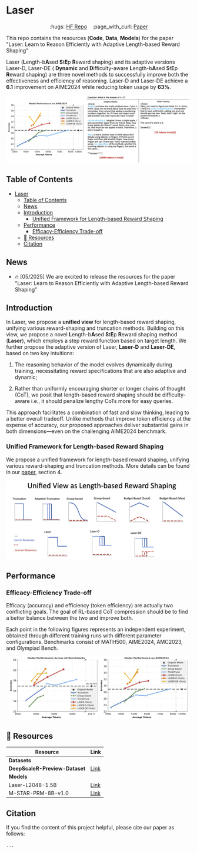# Laser

<p align="center">
  :hugs: <a href="https://huggingface.co/collections/hkust-nlp/laser-682c7d44f347ac572ec054d3">HF Repo</a>&nbsp;&nbsp;&nbsp;
  :page_with_curl: <a href="">Paper</a>
</p>

This repo contains the resources (**Code**, **Data**, **Models**) for the paper "Laser: Learn to Reason Efficiently with Adaptive Length-based Reward Shaping"

Laser (**L**ength-b**A**sed **S**t**E**p **R**eward shaping) and its adaptive versions Laser-D, Laser-DE ( **Dynamic** and **D**ifficulty-aware **L**ength-b**A**sed **S**t**E**p **R**eward shaping) are three novel methods to successfully improve both the effectiveness and efficiency of reasoning. Laser-D and Laser-DE achieve a **6.1** improvement on AIME2024 while reducing token usage by **63\%**.

<p align="center">
  <img src="assets/main_figure.png" alt="Laser main figure">
</p> 

## Table of Contents

- [Laser](#laser)
  - [Table of Contents](#table-of-contents)
  - [News](#news)
  - [Introduction](#introduction)
    - [Unified Framework for Length-based Reward Shaping](#unified-framework-for-length-based-reward-shaping)
  - [Performance](#performance)
    - [Efficacy-Efficiency Trade-off](#efficacy-efficiency-trade-off)
  - [:rocket: Resources](#rocket-resources)
  - [Citation](#citation)


## News

- :fire: [05/2025] We are excited to release the resources for the paper "Laser: Learn to Reason Efficiently with Adaptive Length-based Reward Shaping"

## Introduction

In Laser, we propose a **unified view** for length-based reward shaping, unifying various reward-shaping and truncation methods. Building on this view, we propose a novel **L**ength-b**A**sed **S**t**E**p **R**eward shaping method (**Laser**), which employs a step reward function based on target length. We further propose the adaptive version of Laser, **Laser-D** and **Laser-DE**, based on two key intuitions: 

1. The reasoning behavior of the model evolves dynamically during training, necessitating reward specifications that are also adaptive and dynamic; 

2. Rather than uniformly encouraging shorter or longer chains of thought (CoT), we posit that length-based reward shaping should be difficulty-aware i.e., it should penalize lengthy CoTs more for easy queries. 

This approach facilitates a combination of fast and slow thinking, leading to a better overall tradeoff. Unlike methods that improve token efficiency at the expense of accuracy, our proposed approaches deliver substantial gains in both dimensions—even on the challenging AIME2024 benchmark.

### Unified Framework for Length-based Reward Shaping

We propose a unified framework for length-based reward shaping, unifying various reward-shaping and truncation methods. More details can be found in our [paper](), section 4.

<p align="center">
  <img src="assets/unified_framework.png" alt="Unified Framework for Length-based Reward Shaping">
</p>


## Performance

### Efficacy-Efficiency Trade-off
Efficacy (accuracy) and efficiency (token efficiency) are actually two conflicting goals. The goal of RL-based CoT compression should be to find a better balance between the two and improve both.

Each point in the following figures represents an independent experiment, obtained through different training runs with different parameter configurations. Benchmarks consist of MATH500, AIME2024, AMC2023, and Olympiad Bench.

<p align="center">
  <img src="assets/average_performance.jpg" alt="Average Performance" width="48%">
  <img src="assets/average_aime.jpg" alt="Average AIME Performance" width="48%">
</p>



## :rocket: Resources
<div align="center">

| Resource                                       | Link     |
|------------------------------------------------|-----------|
| **Datasets**                          
| **DeepScaleR-Preview-Dataset**                        | [Link](https://huggingface.co/datasets/agentica-org/DeepScaleR-Preview-Dataset)       |
| **Models**                                   |           |
| Laser-L2048-1.5B                |  [Link](https://huggingface.co/hkust-nlp/Laser-L2048-1.5B)         |
| M-STAR-PRM-8B-v1.0               |  [Link](https://huggingface.co/hkust-nlp/mstar-prm-8b-v1.0)      |
</div>


## Citation
If you find the content of this project helpful, please cite our paper as follows:

```
...
```